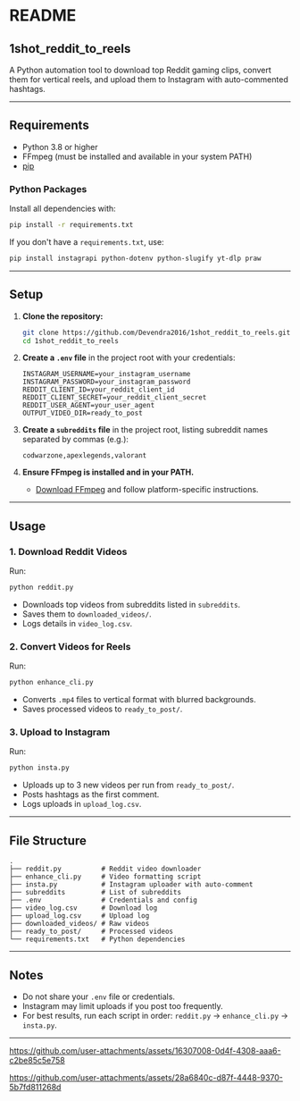 # README

## 1shot_reddit_to_reels

A Python automation tool to download top Reddit gaming clips, convert them for vertical reels, and upload them to Instagram with auto-commented hashtags.

---

## Requirements

- Python 3.8 or higher
- FFmpeg (must be installed and available in your system PATH)
- [pip](https://pip.pypa.io/en/stable/installation/)

### Python Packages

Install all dependencies with:

```bash
pip install -r requirements.txt
```

If you don't have a `requirements.txt`, use:

```bash
pip install instagrapi python-dotenv python-slugify yt-dlp praw
```

---

## Setup

1. **Clone the repository:**
   ```bash
   git clone https://github.com/Devendra2016/1shot_reddit_to_reels.git
   cd 1shot_reddit_to_reels
   ```

2. **Create a `.env` file** in the project root with your credentials:
   ```
   INSTAGRAM_USERNAME=your_instagram_username
   INSTAGRAM_PASSWORD=your_instagram_password
   REDDIT_CLIENT_ID=your_reddit_client_id
   REDDIT_CLIENT_SECRET=your_reddit_client_secret
   REDDIT_USER_AGENT=your_user_agent
   OUTPUT_VIDEO_DIR=ready_to_post
   ```

3. **Create a `subreddits` file** in the project root, listing subreddit names separated by commas (e.g.):
   ```
   codwarzone,apexlegends,valorant
   ```

4. **Ensure FFmpeg is installed and in your PATH.**
   - [Download FFmpeg](https://ffmpeg.org/download.html) and follow platform-specific instructions.

---

## Usage

### 1. Download Reddit Videos

Run:
```bash
python reddit.py
```
- Downloads top videos from subreddits listed in `subreddits`.
- Saves them to `downloaded_videos/`.
- Logs details in `video_log.csv`.

### 2. Convert Videos for Reels

Run:
```bash
python enhance_cli.py
```
- Converts `.mp4` files to vertical format with blurred backgrounds.
- Saves processed videos to `ready_to_post/`.

### 3. Upload to Instagram

Run:
```bash
python insta.py
```
- Uploads up to 3 new videos per run from `ready_to_post/`.
- Posts hashtags as the first comment.
- Logs uploads in `upload_log.csv`.

---

## File Structure

```
.
├── reddit.py          # Reddit video downloader
├── enhance_cli.py     # Video formatting script
├── insta.py           # Instagram uploader with auto-comment
├── subreddits         # List of subreddits
├── .env               # Credentials and config
├── video_log.csv      # Download log
├── upload_log.csv     # Upload log
├── downloaded_videos/ # Raw videos
├── ready_to_post/     # Processed videos
└── requirements.txt   # Python dependencies
```

---

## Notes

- Do not share your `.env` file or credentials.
- Instagram may limit uploads if you post too frequently.
- For best results, run each script in order: `reddit.py` → `enhance_cli.py` → `insta.py`.

---


https://github.com/user-attachments/assets/16307008-0d4f-4308-aaa6-c2be85c5e758



https://github.com/user-attachments/assets/28a6840c-d87f-4448-9370-5b7fd811268d

